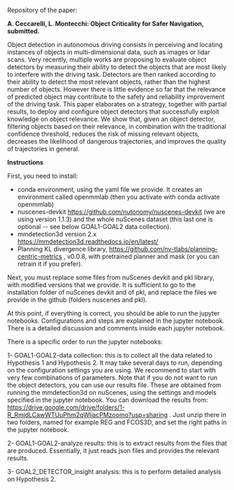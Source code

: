 Repository of the paper:

**A. Ceccarelli, L. Montecchi: Object Criticality for Safer Navigation, submitted.**

Object detection in autonomous driving consists in perceiving and locating instances of objects in multi-dimensional data, such as images or lidar scans. Very recently, multiple works are proposing to evaluate object detectors by measuring their ability to detect the objects that are most likely to interfere with the driving task. Detectors are then ranked according to their ability to detect the most relevant objects, rather than the highest number of objects. However there is little evidence so far that the relevance of predicted object may contribute to the safety and reliability improvement  of the driving task. This paper elaborates on a strategy, together with partial results, to deploy and configure object detectors that successfully exploit knowledge on object relevance. We show that, given an object detector, filtering objects based on their relevance, in combination with the traditional confidence threshold, reduces the risk of missing relevant objects, decreases the likelihood of dangerous trajectories, and improves the quality of trajectories in general.

**Instructions**

First, you need to install:

- conda environment, using the yaml file we provide. It creates an environment called openmmlab (then you activate with conda activate openmmlab)
- nuscenes-devkit https://github.com/nutonomy/nuscenes-devkit (we are using version 1.1.3) and the whole nuScenes dataset (this last one is optional -- see below GOAL1-GOAL2 data collection). 
- mmdetection3d version 2.x https://mmdetection3d.readthedocs.io/en/latest/
- Planning KL divergence library,  https://github.com/nv-tlabs/planning-centric-metrics , v0.0.8, with pretrained planner and mask (or you can retrain it if you prefer).


Next, you must replace some files from nuScenes devkit and pkl library, with modified versions that we provide. 
It is sufficient to go to the installation folder of nuScenes devkit and of pkl, and replace the files we provide in the github (folders nuscenes and pkl).

At this point, if everything is correct, you should be able to run the jupyter notebooks. Configurations and steps are explained in the jupyter notebook. There is a detailed discussion and comments inside each jupyter notebook.

There is a specific order to run the jupyter notebooks:

1- GOAL1-GOAL2-data collection: this is to collect all the data related to Hypothesis 1 and Hypothesis 2. It may take several days to run, depending on the configuration settings you are using. We recommend to start with very few combinations of parameters. Note that if you do not want to run the object detectors, you can use our results file. These are obtained from running the mmdetection3d on nuScenes, using the settings and models specified in the jupyter notebook. You can download the results from: https://drive.google.com/drive/folders/1-R_RmjdLCawWTUuPhm2qWliacPMzoomo?usp=sharing . Just unzip there in two folders, named for example REG and FCOS3D, and set the right paths in the jupyter notebook.

2- GOAL1-GOAL2-analyze results: this is to extract results from the files that are produced. Essentially, it just reads json files and provides the relevant results.

3- GOAL2_DETECTOR_insight analysis: this is to perform detailed analysis on Hypothesis 2.

